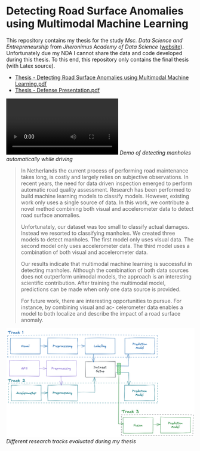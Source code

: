# Detecting Road Surface Anomalies using Multimodal Machine Learning

This repository contains my thesis for the study _Msc. Data Science and Entrepreneurship_ from _Jheronimus Academy of Data Science_ ([website](https://www.jads.nl)). Unfortunately due my NDA I cannot share the data and code developed during this thesis. To this end, this repository only contains the final thesis (with Latex source).

- [Thesis - Detecting Road Surface Anomalies using Multimodal Machine Learning.pdf](./Thesis%20-%20Detecting%20Road%20Surface%20Anomalies%20using%20Multimodal%20Machine%20Learning.pdf)
- [Thesis - Defense Presentation.pdf](./Thesis%20-%20Defense%20Presentation.pdf)


![Demo](./Thesis%20-%20Manhole%20Detection%20Example.mp4)
_Demo of detecting manholes automatically while driving_


> In Netherlands the current process of performing road maintenance takes long, is costly and largely relies on subjective observations. In recent years, the need for data driven inspection emerged to perform automatic road quality assessment. Research has been performed to build machine learning models to classify models. However, existing work only uses a single source of data. In this work, we contribute a novel method combining both visual and accelerometer data to detect road surface anomalies.
>
> Unfortunately, our dataset was too small to classify actual damages. Instead we resorted to classifying manholes. We created three models to detect manholes. The first model only uses visual data. The second model only uses accelerometer data. The third model uses a combination of both visual and accelerometer data.
>
> Our results indicate that multimodal machine learning is successful in detecting manholes. Although the combination of both data sources does not outperform unimodal models, the approach is an interesting scientific contribution. After training the multimodal model, predictions can be made when only one data source is provided.
>
> For future work, there are interesting opportunities to pursue. For instance, by combining visual and ac- celerometer data enables a model to both localize and describe the impact of a road surface anomaly.

![Collection setup](./images/5_multimodal_fusion/research-tracks.png)
_Different research tracks evaluated during my thesis_
